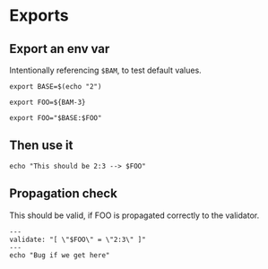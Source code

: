 # Exports

## Export an env var

Intentionally referencing `$BAM`, to test default values.

```shell
export BASE=$(echo "2")
```

```shell
export FOO=${BAM-3}
```

```shell
export FOO="$BASE:$FOO"
```

## Then use it

```shell
echo "This should be 2:3 --> $FOO"
```

## Propagation check

This should be valid, if FOO is propagated correctly to the validator.

```shell
---
validate: "[ \"$FOO\" = \"2:3\" ]"
---
echo "Bug if we get here"
```
